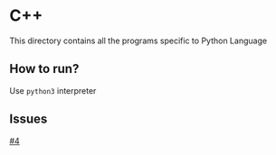 # C++

This directory contains all the programs specific to Python Language

## How to run?

Use `python3` interpreter

## Issues

[#4](https://github.com/dscmbcet/hacktoberfest-2021/issues/4)

